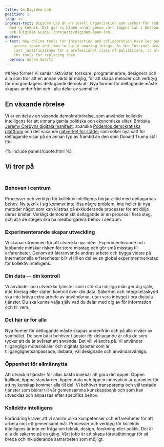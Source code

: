 ```yaml
---
title: Om Digidem Lab
position: 1
lang: sv
ingress-text: Digidem Lab är en ideell organisation som verkar för radikal demokrati
  med ny teknik. Det gör vi bland annat genom vårt [öppna lab i Göteborg](/projects/digidem-open-lab)
  och [Digidem Guide](/projects/digidem-open-lab).
quotes:
- text: New online tools for interaction and collaboration have let people come together
    across space and time to build amazing things. As the Internet breaks down the
    last justifications for a professional class of politicians, it also builds up
    the tools for replacing them.
  person: Aaron Swartz
---
```


##Nya former 
Vi samlar aktivister, forskare, programmerare, designers och alla som tror att en annan värld är möjlig, för att skapa metoder och verktyg för morgondagens deltagande demokrati. Nya former för deltagande måste skapas underifrån och i alla delar av samhället.

## En växande rörelse 
Vi är en del av en växande demokratirörelse, som använder kollektiv intelligens för att utmana gamla politiska och ekonomiska eliter. Brittiska [Jeremy Corbyns digitala manifest](http://www.jeremyforlabour.com/digital_democracy_manifesto), spanska [Podemos demokratiska plattform](https://plaza.podemos.info/) och det växande [nätverket för städer](http://democratic-cities.cc/) som söker nya sätt för deltagande visar på en annan typ av framtid än den som Donald Trump står för.

{% include panels/quote.html %}

<h2 style="float:none;width:auto;margin-bottom:3rem;" class=" text-center display-2"><span class="text-success bg-info">Vi tror på</span></h2>

### Behoven i centrum
Processer och verktyg för kollektiv intelligens börjar alltid med deltagarnas behov. Ny teknik i sig kommer inte lösa några problem, inte heller är nya metoder något som kan klistras på exkluderande processer för att dölja deras brister. Verkligt demokratiskt deltagande är en process i flera steg, och alla de stegen ska ha medborgarens behov i centrum.

### Experimenterande skapar utveckling
Vi skapar utrymmen för att utveckla nya idéer. Experimenterande och labbande minskar risken för stora misstag och gör små misstag till erfarenheter. Genom att återanvända andras arbete och bygga vidare på internationella erfarenheter blir vi till en del av en global experimentverkstad för kollektiv intelligens.

### Din data — din kontroll
Vi använder och utvecklar tjänster som i största möjliga mån ger dig själv, inte företag eller stater, kontroll över din data. Säkerhet och integritetsskydd ska inte kräva extra arbete av användarna, utan vara inbyggt i bra digitala tjänster. Du ska kunna välja själv vad du delar med dig av för information och till vem.

### Det här är för alla
Nya former för deltagande måste skapas underifrån och på alla nivåer av samhället. De som bäst behöver tjänster för deltagande är ofta de som tycker att de är svårast att använda. Det vill vi ändra på. Vi använder tillgängliga möteslokaler och digitala tjänster som är tillgänglighetsanpassade, läsbara, väl designade och användarvänliga.

### Öppenhet för allmännytta
Att utveckla tjänster för allas bästa innebär att göra det öppet. Öppen källkod, öppna standarder, öppen data och öppen innovation är garantier för att ny kunskap kommer alla till del. Vi behöver transparenta och väl testade tjänster som bidrar till vår gemensamma kunskapsbank och som kan utvecklas och anpassas efter specifika behov.

### Kollektiv intelligens
Förändring kräver att vi samlar olika kompetenser och erfarenheter för att arbeta mot ett gemensamt mål. Processer och verktyg för kollektiv intelligens är inte en fråga om teknik, design, forskning eller politik. Det är alla de sakerna på en gång. Vårt jobb är att skapa förutsättningar för så breda och inkluderande samarbeten som möjligt.